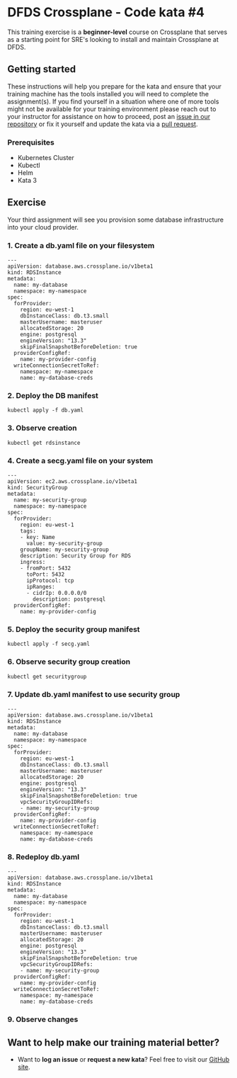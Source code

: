 DFDS Crossplane - Code kata #4
======================================

This training exercise is a **beginner-level** course on Crossplane that serves as a starting point for SRE's looking to install and maintain Crossplane at DFDS.

## Getting started
These instructions will help you prepare for the kata and ensure that your training machine has the tools installed you will need to complete the assignment(s). If you find yourself in a situation where one of more tools might not be available for your training environment please reach out to your instructor for assistance on how to proceed, post an [issue in our repository](https://github.com/dfds/dojo/issues) or fix it yourself and update the kata via a [pull request](https://github.com/dfds/dojo/pulls).

### Prerequisites
* Kubernetes Cluster
* Kubectl
* Helm
* Kata 3

## Exercise
Your third assignment will see you provision some database infrastructure into your cloud provider. 


### 1. Create a db.yaml file on your filesystem

```
---
apiVersion: database.aws.crossplane.io/v1beta1
kind: RDSInstance
metadata:
  name: my-database
  namespace: my-namespace
spec:
  forProvider:
    region: eu-west-1
    dbInstanceClass: db.t3.small
    masterUsername: masteruser
    allocatedStorage: 20
    engine: postgresql
    engineVersion: "13.3"
    skipFinalSnapshotBeforeDeletion: true
  providerConfigRef:
    name: my-provider-config
  writeConnectionSecretToRef:
    namespace: my-namespace
    name: my-database-creds
```

### 2. Deploy the DB manifest

```
kubectl apply -f db.yaml
```

### 3. Observe creation
```
kubectl get rdsinstance
```

### 4. Create a secg.yaml file on your system

```
---
apiVersion: ec2.aws.crossplane.io/v1beta1
kind: SecurityGroup
metadata:
  name: my-security-group
  namespace: my-namespace
spec:
  forProvider:
    region: eu-west-1
    tags:
    - key: Name
      value: my-security-group
    groupName: my-security-group
    description: Security Group for RDS
    ingress: 
    - fromPort: 5432
      toPort: 5432
      ipProtocol: tcp
      ipRanges:
      - cidrIp: 0.0.0.0/0
        description: postgresql
  providerConfigRef:
    name: my-provider-config
```

### 5. Deploy the security group manifest

```
kubectl apply -f secg.yaml
```

### 6. Observe security group creation

```
kubectl get securitygroup
```

### 7. Update db.yaml manifest to use security group

```
---
apiVersion: database.aws.crossplane.io/v1beta1
kind: RDSInstance
metadata:
  name: my-database
  namespace: my-namespace
spec:
  forProvider:
    region: eu-west-1
    dbInstanceClass: db.t3.small
    masterUsername: masteruser
    allocatedStorage: 20
    engine: postgresql
    engineVersion: "13.3"
    skipFinalSnapshotBeforeDeletion: true
    vpcSecurityGroupIDRefs:
    - name: my-security-group
  providerConfigRef:
    name: my-provider-config
  writeConnectionSecretToRef:
    namespace: my-namespace
    name: my-database-creds
```

### 8. Redeploy db.yaml
```
---
apiVersion: database.aws.crossplane.io/v1beta1
kind: RDSInstance
metadata:
  name: my-database
  namespace: my-namespace
spec:
  forProvider:
    region: eu-west-1
    dbInstanceClass: db.t3.small
    masterUsername: masteruser
    allocatedStorage: 20
    engine: postgresql
    engineVersion: "13.3"
    skipFinalSnapshotBeforeDeletion: true
    vpcSecurityGroupIDRefs:
    - name: my-security-group
  providerConfigRef:
    name: my-provider-config
  writeConnectionSecretToRef:
    namespace: my-namespace
    name: my-database-creds
```

### 9. Observe changes

## Want to help make our training material better?
 * Want to **log an issue** or **request a new kata**? Feel free to visit our [GitHub site](https://github.com/dfds/dojo/issues).